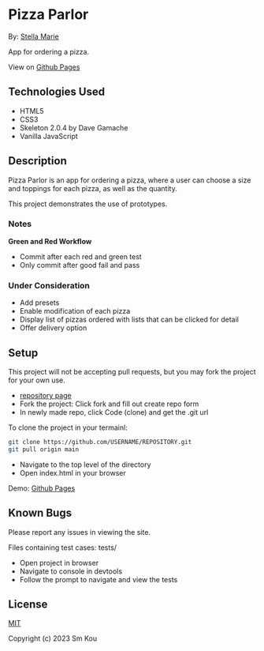 # Pizza Parlor

By: [Stella Marie](http://smkou.com)

App for ordering a pizza.

View on [Github Pages](https://smkou.github.io/pizza-parlor)

## Technologies Used

- HTML5
- CSS3
- Skeleton 2.0.4 by Dave Gamache
- Vanilla JavaScript

## Description

Pizza Parlor is an app for ordering a pizza, where a user can choose a size and toppings for each pizza, as well as the quantity.

This project demonstrates the use of prototypes.

### Notes

**Green and Red Workflow**
- Commit after each red and green test
- Only commit after good fail and pass

### Under Consideration

- Add presets
- Enable modification of each pizza
- Display list of pizzas ordered with lists that can be clicked for detail
- Offer delivery option

## Setup

This project will not be accepting pull requests, but you may fork the project for your own use.

- [repository page](https://github.com/SmKou/pizza-parlor)
- Fork the project: Click fork and fill out create repo form
- In newly made repo, click Code (clone) and get the .git url

To clone the project in your termainl:

```bash
git clone https://github.com/USERNAME/REPOSITORY.git
git pull origin main
```

- Navigate to the top level of the directory
- Open index.html in your browser

Demo: [Github Pages](https://smkou.github.io/pizza-parlor/)

## Known Bugs

Please report any issues in viewing the site.

Files containing test cases: tests/

- Open project in browser
- Navigate to console in devtools
- Follow the prompt to navigate and view the tests

## License

[MIT](https://choosealicense.com/licenses/mit/)

Copyright (c) 2023 Sm Kou